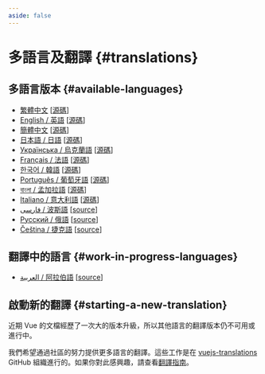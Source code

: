 ```yaml
---
aside: false
---
```


# 多語言及翻譯 {#translations}

## 多語言版本 {#available-languages}

- [繁體中文](https://hk.vuejs.org) [[源碼](https://github.com/vuejs-translations/docs-zh-hk)]
- [English / 英語](https://vuejs.org/) [[源碼](https://github.com/vuejs/docs)]
- [簡體中文](https://cn.vuejs.org/) [[源碼](https://github.com/vuejs-translations/docs-zh-cn)]
- [日本語 / 日語](https://ja.vuejs.org/) [[源碼](https://github.com/vuejs-translations/docs-ja)]
- [Українська / 烏克蘭語](https://ua.vuejs.org/) [[源碼](https://github.com/vuejs-translations/docs-uk)]
- [Français / 法語](https://fr.vuejs.org) [[源碼](https://github.com/vuejs-translations/docs-fr)]
- [한국어 / 韓語](https://ko.vuejs.org) [[源碼](https://github.com/vuejs-translations/docs-ko)]
- [Português / 葡萄牙語](https://pt.vuejs.org) [[源碼](https://github.com/vuejs-translations/docs-pt)]
- [বাংলা / 孟加拉語](https://bn.vuejs.org) [[源碼](https://github.com/vuejs-translations/docs-bn)]
- [Italiano / 意大利語](https://it.vuejs.org) [[源碼](https://github.com/vuejs-translations/docs-it)]
- [فارسی / 波斯語](https://fa.vuejs.org) [[source](https://github.com/vuejs-translations/docs-fa)]
- [Русский / 俄語](https://ru.vuejs.org/) [[source](https://github.com/vuejs-translations/docs-ru)]
- [Čeština / 捷克語](https://cs.vuejs.org/) [[source](https://github.com/vuejs-translations/docs-cs)]

## 翻譯中的語言 {#work-in-progress-languages}

- [العربية / 阿拉伯語](https://ar.vuejs.org/) [[source](https://github.com/vuejs-translations/docs-ar)]

## 啟動新的翻譯 {#starting-a-new-translation}

近期 Vue 的文檔經歷了一次大的版本升級，所以其他語言的翻譯版本仍不可用或進行中。

我們希望通過社區的努力提供更多語言的翻譯。這些工作是在 [vuejs-translations](https://github.com/vuejs-translations/) GitHub 組織進行的。如果你對此感興趣，請查看[翻譯指南](https://github.com/vuejs-translations/guidelines/blob/main/README.md)。
